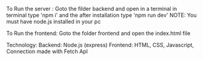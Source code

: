 To Run the server :
    Goto the filder backend and open in a terminal
    in terminal type 'npm i'
    and the after installation type 'npm run dev'
    NOTE: You must have node.js installed in your pc

To Run the frontend:
    Goto the folder frontend and open the index.html file

Technology:
    Backend: Node.js (express)
    Frontend: HTML, CSS, Javascript, Connection made with Fetch ApI